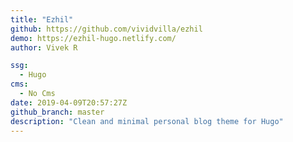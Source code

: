```yaml
---
title: "Ezhil"
github: https://github.com/vividvilla/ezhil
demo: https://ezhil-hugo.netlify.com/
author: Vivek R

ssg:
  - Hugo
cms:
  - No Cms
date: 2019-04-09T20:57:27Z
github_branch: master
description: "Clean and minimal personal blog theme for Hugo"
---
```

